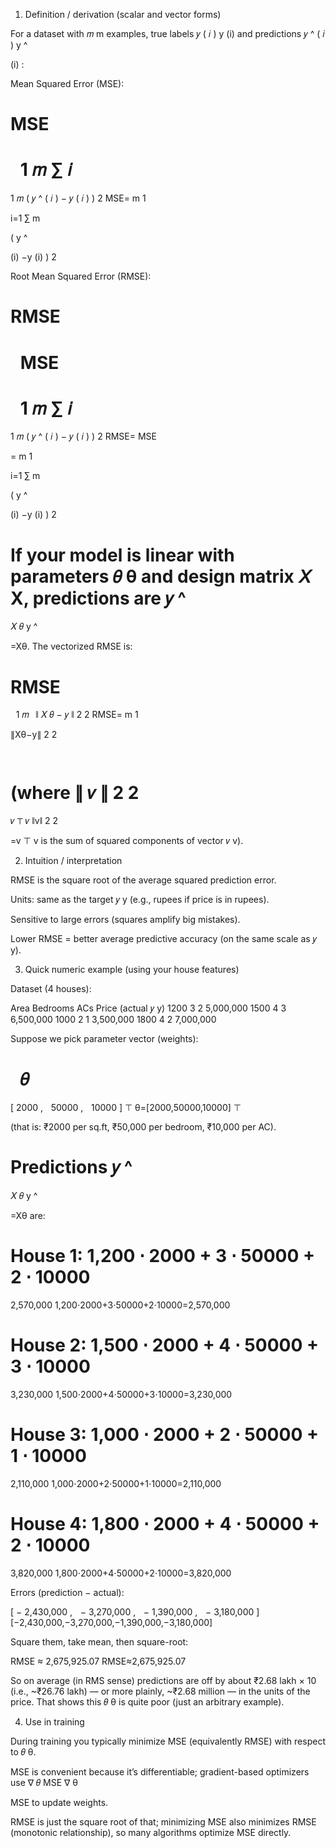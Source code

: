 1) Definition / derivation (scalar and vector forms)

For a dataset with 
𝑚
m examples, true labels 
𝑦
(
𝑖
)
y
(i)
 and predictions 
𝑦
^
(
𝑖
)
y
^
	​

(i)
:

Mean Squared Error (MSE):

MSE
  
=
  
1
𝑚
∑
𝑖
=
1
𝑚
(
𝑦
^
(
𝑖
)
−
𝑦
(
𝑖
)
)
2
MSE=
m
1
	​

i=1
∑
m
	​

(
y
^
	​

(i)
−y
(i)
)
2

Root Mean Squared Error (RMSE):

RMSE
  
=
  
MSE
  
=
  
1
𝑚
∑
𝑖
=
1
𝑚
(
𝑦
^
(
𝑖
)
−
𝑦
(
𝑖
)
)
2
RMSE=
MSE
	​

=
m
1
	​

i=1
∑
m
	​

(
y
^
	​

(i)
−y
(i)
)
2
	​


If your model is linear with parameters 
𝜃
θ and design matrix 
𝑋
X, predictions are 
𝑦
^
=
𝑋
𝜃
y
^
	​

=Xθ. The vectorized RMSE is:

RMSE
  
=
  
1
𝑚
 
∥
𝑋
𝜃
−
𝑦
∥
2
2
RMSE=
m
1
	​

∥Xθ−y∥
2
2
	​

	​


(where 
∥
𝑣
∥
2
2
=
𝑣
⊤
𝑣
∥v∥
2
2
	​

=v
⊤
v is the sum of squared components of vector 
𝑣
v).

2) Intuition / interpretation

RMSE is the square root of the average squared prediction error.

Units: same as the target 
𝑦
y (e.g., rupees if price is in rupees).

Sensitive to large errors (squares amplify big mistakes).

Lower RMSE = better average predictive accuracy (on the same scale as 
𝑦
y).

3) Quick numeric example (using your house features)

Dataset (4 houses):

Area	Bedrooms	ACs	Price (actual 
𝑦
y)
1200	3	2	5,000,000
1500	4	3	6,500,000
1000	2	1	3,500,000
1800	4	2	7,000,000

Suppose we pick parameter vector (weights):

  
𝜃
=
[
2000
,
  
50000
,
  
10000
]
⊤
θ=[2000,50000,10000]
⊤

(that is: ₹2000 per sq.ft, ₹50,000 per bedroom, ₹10,000 per AC).

Predictions 
𝑦
^
=
𝑋
𝜃
y
^
	​

=Xθ are:

House 1: 
1,200
⋅
2000
+
3
⋅
50000
+
2
⋅
10000
=
2,570,000
1,200⋅2000+3⋅50000+2⋅10000=2,570,000

House 2: 
1,500
⋅
2000
+
4
⋅
50000
+
3
⋅
10000
=
3,230,000
1,500⋅2000+4⋅50000+3⋅10000=3,230,000

House 3: 
1,000
⋅
2000
+
2
⋅
50000
+
1
⋅
10000
=
2,110,000
1,000⋅2000+2⋅50000+1⋅10000=2,110,000

House 4: 
1,800
⋅
2000
+
4
⋅
50000
+
2
⋅
10000
=
3,820,000
1,800⋅2000+4⋅50000+2⋅10000=3,820,000

Errors (prediction − actual):

[
−
2,430,000
,
  
−
3,270,000
,
  
−
1,390,000
,
  
−
3,180,000
]
[−2,430,000,−3,270,000,−1,390,000,−3,180,000]

Square them, take mean, then square-root:

RMSE
≈
2,675,925.07
RMSE≈2,675,925.07

So on average (in RMS sense) predictions are off by about ₹2.68 lakh × 10 (i.e., ~₹26.76 lakh) — or more plainly, ~₹2.68 million — in the units of the price. That shows this 
𝜃
θ is quite poor (just an arbitrary example).

4) Use in training

During training you typically minimize MSE (equivalently RMSE) with respect to 
𝜃
θ.

MSE is convenient because it’s differentiable; gradient-based optimizers use 
∇
𝜃
MSE
∇
θ
	​

MSE to update weights.

RMSE is just the square root of that; minimizing MSE also minimizes RMSE (monotonic relationship), so many algorithms optimize MSE directly.

